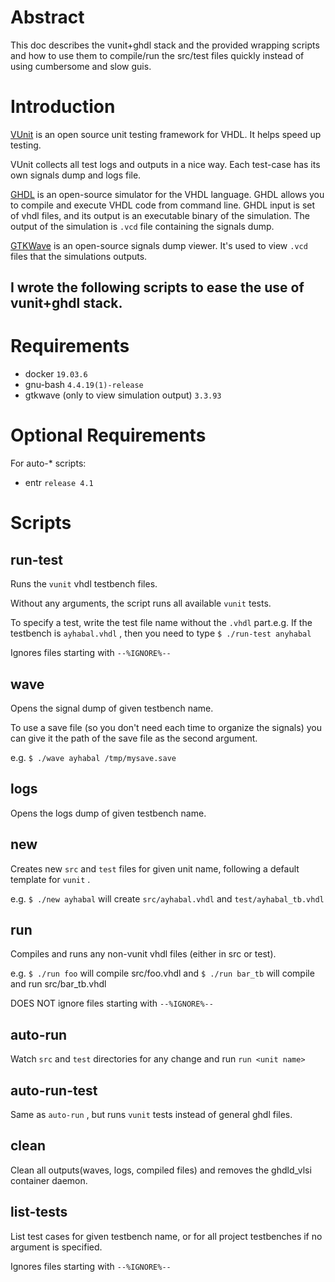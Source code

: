# Abstract
This doc describes the vunit+ghdl stack and the provided wrapping scripts and how to use them to compile/run the src/test files quickly instead of using cumbersome and slow guis.

# Introduction

[VUnit](https://vunit.github.io/about.html) is an open source unit testing framework for VHDL. It helps speed up testing.

VUnit collects all test logs and outputs in a nice way. Each test-case has its own signals dump and logs file.

[GHDL](https://github.com/ghdl/ghdl) is an open-source simulator for the VHDL language. GHDL allows you to compile and execute VHDL code from command line. GHDL input is set of vhdl files, and its output is an executable binary of the simulation. The output of the simulation is `.vcd` file containing the signals dump.

[GTKWave](http://gtkwave.sourceforge.net/) is an open-source signals dump viewer. It's used to view `.vcd` files that the simulations outputs.

I wrote the following scripts to ease the use of vunit+ghdl stack.
---

# Requirements

* docker `19.03.6` 
* gnu-bash `4.4.19(1)-release` 
* gtkwave (only to view simulation output) `3.3.93` 

# Optional Requirements

For auto-* scripts: 

* entr `release 4.1` 

# Scripts

## run-test

Runs the `vunit` vhdl testbench files.

Without any arguments, the script runs all available `vunit` tests.

To specify a test, write the test file name without the `.vhdl` part.e.g. If the testbench is `ayhabal.vhdl` , then you need to type `$ ./run-test anyhabal` 

Ignores files starting with `--%IGNORE%--`

## wave

Opens the signal dump of given testbench name.

To use a save file (so you don't need each time to organize the signals) you can give it the path of the save file as the second argument.

e.g. `$ ./wave ayhabal /tmp/mysave.save` 

## logs

Opens the logs dump of given testbench name.

## new

Creates new `src` and `test` files for given unit name, following a default template for `vunit` .

e.g. `$ ./new ayhabal` will create `src/ayhabal.vhdl` and `test/ayhabal_tb.vhdl` 

## run

Compiles and runs any non-vunit vhdl files (either in src or test).

e.g. `$ ./run foo` will compile src/foo.vhdl
and `$ ./run bar_tb` will compile and run src/bar_tb.vhdl

DOES NOT ignore files starting with `--%IGNORE%--`

## auto-run

Watch `src` and `test` directories for any change and run `run <unit name>` 

## auto-run-test

Same as `auto-run` , but runs `vunit` tests instead of general ghdl files.

## clean

Clean all outputs(waves, logs, compiled files) and removes the ghdld_vlsi container daemon.

## list-tests

List test cases for given testbench name, or for all project testbenches if no argument is specified.

Ignores files starting with `--%IGNORE%--`